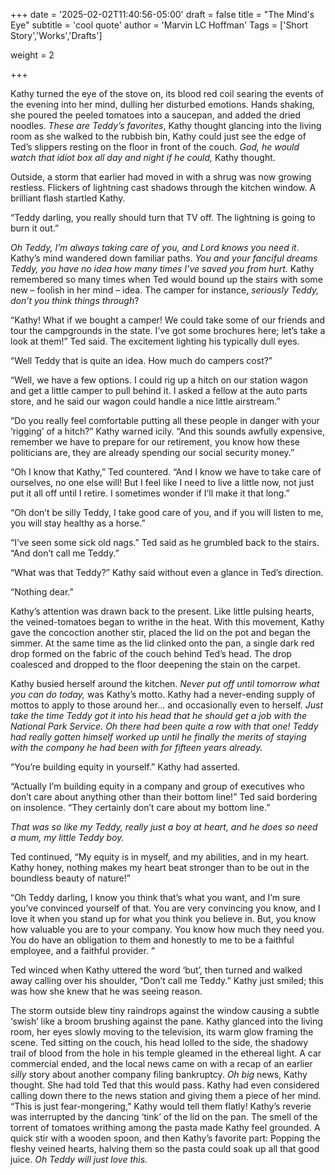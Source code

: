 +++
date = '2025-02-02T11:40:56-05:00'
draft = false
title = "The Mind's Eye"
subtitle = 'cool quote'
author = 'Marvin LC Hoffman'
Tags = ['Short Story','Works','Drafts']

weight = 2

+++

Kathy turned the eye of the stove on, its blood red coil searing the events of the evening into her mind, dulling her disturbed emotions. Hands shaking, she poured the peeled tomatoes into a saucepan, and added the dried noodles. *These are Teddy’s favorites*, Kathy thought glancing into the living room as she walked to the rubbish bin, Kathy could just see the edge of Ted’s slippers resting on the floor in front of the couch. *God, he would watch that idiot box all day and night if he could,* Kathy thought.

Outside, a storm that earlier had moved in with a shrug was now growing restless. Flickers of lightning cast shadows through the kitchen window. A brilliant flash startled Kathy.

“Teddy darling, you really should turn that TV off. The lightning is going to burn it out.”

 *Oh Teddy, I’m always taking care of you, and Lord knows you need it*. Kathy’s mind wandered down familiar paths. *You and your fanciful dreams Teddy, you have no idea how many times I’ve saved you from hurt.* Kathy remembered so many times when Ted would bound up the stairs with some new – foolish in her mind – idea. The camper for instance, *seriously Teddy, don’t you think things through*?

“Kathy! What if we bought a camper! We could take some of our friends and tour the campgrounds in the state. I’ve got some brochures here; let’s take a look at them!” Ted said. The excitement lighting his typically dull eyes.

“Well Teddy that is quite an idea. How much do campers cost?”

“Well, we have a few options. I could rig up a hitch on our station wagon and get a little camper to pull behind it. I asked a fellow at the auto parts store, and he said our wagon could handle a nice little airstream.”

“Do you really feel comfortable putting all these people in danger with your ‘rigging’ of a hitch?” Kathy warned icily. “And this sounds awfully expensive, remember we have to prepare for our retirement, you know how these politicians are, they are already spending our social security money.”

“Oh I know that Kathy,” Ted countered. “And I know we have to take care of ourselves, no one else will! But I feel like I need to live a little now, not just put it all off until I retire. I sometimes wonder if I’ll make it that long.”

“Oh don’t be silly Teddy, I take good care of you, and if you will listen to me, you will stay healthy as a horse.”

“I’ve seen some sick old nags.” Ted said as he grumbled back to the stairs. “And don’t call me Teddy.”

“What was that Teddy?” Kathy said without even a glance in Ted’s direction.

“Nothing dear.”

Kathy’s attention was drawn back to the present. Like little pulsing hearts, the veined-tomatoes began to writhe in the heat. With this movement, Kathy gave the concoction another stir, placed the lid on the pot and began the simmer. At the same time as the lid clinked onto the pan, a single dark red drop formed on the fabric of the couch behind Ted’s head. The drop coalesced and dropped to the floor deepening the stain on the carpet.

Kathy busied herself around the kitchen. *Never put off until tomorrow what you can do today,* was Kathy’s motto. Kathy had a never-ending supply of mottos to apply to those around her… and occasionally even to herself. *Just take the time Teddy got it into his head that he should get a job with the National Park Service. Oh there had been quite a row with that one! Teddy had really gotten himself worked up until he finally the merits of staying with the company he had been with for fifteen years already.* 

“You’re building equity in yourself.” Kathy had asserted.

“Actually I’m building equity in a company and group of executives who don’t care about anything other than their bottom line!” Ted said bordering on insolence. “They certainly don’t care about my bottom line.”

*That was so like my Teddy, really just a boy at heart, and he does so need a mum, my little Teddy boy.*

Ted continued, “My equity is in myself, and my abilities, and in my heart. Kathy honey, nothing makes my heart beat stronger than to be out in the boundless beauty of nature!”

“Oh Teddy darling, I know you think that’s what you want, and I’m sure you’ve convinced yourself of that. You are very convincing you know, and I love it when you stand up for what you think you believe in. But, you know how valuable you are to your company. You know how much they need you. You do have an obligation to them and honestly to me to be a faithful employee, and a faithful provider. “

Ted winced when Kathy uttered the word ‘but’, then turned and walked away calling over his shoulder, “Don’t call me Teddy.” Kathy just smiled; this was how she knew that he was seeing reason.

The storm outside blew tiny raindrops against the window causing a subtle ‘swish’ like a broom brushing against the pane. Kathy glanced into the living room, her eyes slowly moving to the television, its warm glow framing the scene. Ted sitting on the couch, his head lolled to the side, the shadowy trail of blood from the hole in his temple gleamed in the ethereal light. A car commercial ended, and the local news came on with a recap of an earlier *silly* story about another company filing bankruptcy. *Oh big* news, Kathy thought. She had told Ted that this would pass. Kathy had even considered calling down there to the news station and giving them a piece of her mind. “This is just fear-mongering,” Kathy would tell them flatly! Kathy’s reverie was interrupted by the dancing ‘tink’ of the lid on the pan. The smell of the torrent of tomatoes writhing among the pasta made Kathy feel grounded. A quick stir with a wooden spoon, and then Kathy’s favorite part: Popping the fleshy veined hearts, halving them so the pasta could soak up all that good juice. *Oh Teddy will just love this.*
